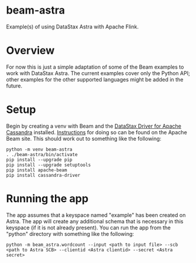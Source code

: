 # beam-astra
Example(s) of using DataStax Astra with Apache Flink.

# Overview

For now this is just a simple adaptation of some of the Beam examples to work with DataStax Astra.  The current examples cover only the Python API; other examples for the other supported languages might be added in the future.

# Setup

Begin by creating a venv with Beam and the [DataStax Driver for Apache Cassandra](https://github.com/datastax/python-driver) installed.  [Instructions](https://beam.apache.org/get-started/quickstart-py/) for doing so can be found on the Apache Beam site.  This should work out to something like the following:

```
python -m venv beam-astra
. ./beam-astra/bin/activate
pip install --upgrade pip
pip install --upgrade setuptools
pip install apache-beam
pip install cassandra-driver
```

# Running the app

The app assumes that a keyspace named "example" has been created on Astra.  The app will create any additional schema that is necessary in this keyspace (if it is not already present).  You can run the app from the "python" directory with something like the following:

```
python -m beam_astra.wordcount --input <path to input file> --scb <path to Astra SCB> --clientid <Astra clientid> --secret <Astra secret>
```
